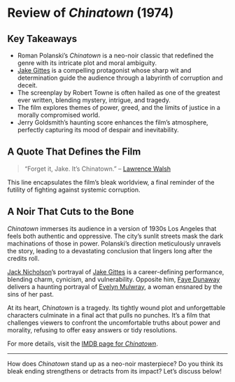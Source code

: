 # Review of *Chinatown* (1974)

## Key Takeaways

- Roman Polanski’s *Chinatown* is a neo-noir classic that redefined the genre with its intricate plot and moral ambiguity.
- [Jake Gittes](https://en.wikipedia.org/wiki/Jake_Gittes) is a compelling protagonist whose sharp wit and determination guide the audience through a labyrinth of corruption and deceit.
- The screenplay by Robert Towne is often hailed as one of the greatest ever written, blending mystery, intrigue, and tragedy.
- The film explores themes of power, greed, and the limits of justice in a morally compromised world.
- Jerry Goldsmith’s haunting score enhances the film’s atmosphere, perfectly capturing its mood of despair and inevitability.

## A Quote That Defines the Film

> “Forget it, Jake. It’s Chinatown.” – [Lawrence Walsh](https://en.wikipedia.org/wiki/List_of_Chinatown_(1974_film)_characters#Lawrence_Walsh)

This line encapsulates the film’s bleak worldview, a final reminder of the futility of fighting against systemic corruption.

## A Noir That Cuts to the Bone

*Chinatown* immerses its audience in a version of 1930s Los Angeles that feels both authentic and oppressive. The city’s sunlit streets mask the dark machinations of those in power. Polanski’s direction meticulously unravels the story, leading to a devastating conclusion that lingers long after the credits roll.

[Jack Nicholson](https://en.wikipedia.org/wiki/Jack_Nicholson)’s portrayal of [Jake Gittes](https://en.wikipedia.org/wiki/Jake_Gittes) is a career-defining performance, blending charm, cynicism, and vulnerability. Opposite him, [Faye Dunaway](https://en.wikipedia.org/wiki/Faye_Dunaway) delivers a haunting portrayal of [Evelyn Mulwray](https://en.wikipedia.org/wiki/List_of_Chinatown_(1974_film)_characters#Evelyn_Mulwray), a woman ensnared by the sins of her past.

At its heart, *Chinatown* is a tragedy. Its tightly wound plot and unforgettable characters culminate in a final act that pulls no punches. It’s a film that challenges viewers to confront the uncomfortable truths about power and morality, refusing to offer easy answers or tidy resolutions.

For more details, visit the [IMDB page for *Chinatown*](https://www.imdb.com/title/tt0071315/).

---

How does *Chinatown* stand up as a neo-noir masterpiece? Do you think its bleak ending strengthens or detracts from its impact? Let’s discuss below!
